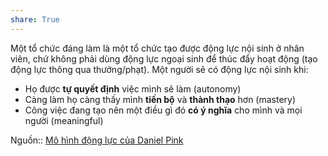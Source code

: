 ```yaml
---  
share: True  
---  
```

Một tổ chức đáng làm là một tổ chức tạo được động lực nội sinh ở nhân viên, chứ không phải dùng động lực ngoại sinh để thúc đẩy hoạt động (tạo động lực thông qua thưởng/phạt). Một người sẽ có động lực nội sinh khi:  
  
- Họ được **tự quyết định** việc mình sẽ làm (autonomy)  
- Càng làm họ càng thấy mình **tiến bộ** và **thành thạo** hơn (mastery)  
- Công việc đang tạo nên một điều gì đó **có ý nghĩa** cho mình và mọi người (meaningful)  
  
Nguồn:: [Mô hình động lực của Daniel Pink](https://www.gamehoa.org/p/dong-luc-daniel-pink)